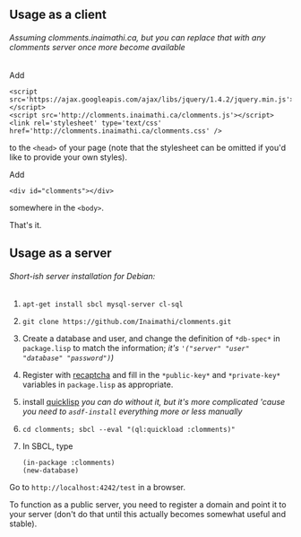 ## Usage as a client 
###### Assuming clomments.inaimathi.ca, but you can replace that with any clomments server once more become available

Add

    <script src='https://ajax.googleapis.com/ajax/libs/jquery/1.4.2/jquery.min.js'></script> 
    <script src='http://clomments.inaimathi.ca/clomments.js'></script> 
    <link rel='stylesheet' type='text/css' href='http://clomments.inaimathi.ca/clomments.css' />

to the `<head>` of your page (note that the stylesheet can be omitted if you'd like to provide your own styles).

Add

    <div id="clomments"></div>
    
somewhere in the `<body>`.

That's it.


## Usage as a server
###### Short-ish server installation for Debian:

1. `apt-get install sbcl mysql-server cl-sql`
2. `git clone https://github.com/Inaimathi/clomments.git`
3. Create a database and user, and change the definition of `*db-spec*` in `package.lisp` to match the information; *it's `'("server" "user" "database" "password")`)*
4. Register with [recaptcha](http://www.google.com/recaptcha) and fill in the `*public-key*` and `*private-key*` variables in `package.lisp` as appropriate.
5. install [quicklisp](http://www.quicklisp.org/beta/) *you can do without it, but it's more complicated 'cause you need to `asdf-install` everything more or less manually*
6. `cd clomments; sbcl --eval "(ql:quickload :clomments)"`
7. In SBCL, type 

    `(in-package :clomments)`  
    `(new-database)`

Go to `http://localhost:4242/test` in a browser.

To function as a public server, you need to register a domain and point it to your server (don't do that until this actually becomes somewhat useful and stable).

